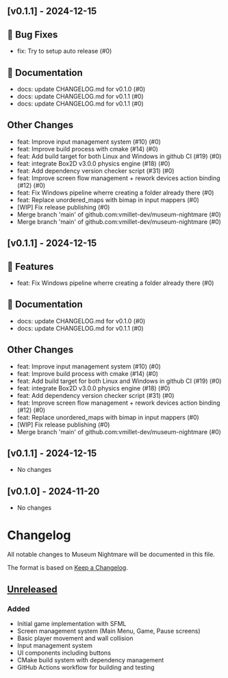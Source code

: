 ## [v0.1.1] - 2024-12-15

## 🐛 Bug Fixes

- fix: Try to setup auto release (#0)

## 📝 Documentation

- docs: update CHANGELOG.md for v0.1.0 (#0)
- docs: update CHANGELOG.md for v0.1.1 (#0)
- docs: update CHANGELOG.md for v0.1.1 (#0)



## Other Changes
- feat: Improve input management system (#10) (#0)
- feat: Improve build process with cmake (#14) (#0)
- feat: Add build target for both Linux and Windows in github CI (#19) (#0)
- feat: integrate Box2D v3.0.0 physics engine (#18) (#0)
- feat: Add dependency version checker script (#31) (#0)
- feat: Improve screen flow management + rework devices action binding (#12) (#0)
- feat: Fix Windows pipeline wherre creating a folder already there (#0)
- feat: Replace unordered_maps with bimap in input mappers (#0)
- [WIP] Fix release publishing (#0)
- Merge branch 'main' of github.com:vmillet-dev/museum-nightmare (#0)
- Merge branch 'main' of github.com:vmillet-dev/museum-nightmare (#0)


## [v0.1.1] - 2024-12-15

## 🚀 Features

- feat: Fix Windows pipeline wherre creating a folder already there (#0)

## 📝 Documentation

- docs: update CHANGELOG.md for v0.1.0 (#0)
- docs: update CHANGELOG.md for v0.1.1 (#0)



## Other Changes
- feat: Improve input management system (#10) (#0)
- feat: Improve build process with cmake (#14) (#0)
- feat: Add build target for both Linux and Windows in github CI (#19) (#0)
- feat: integrate Box2D v3.0.0 physics engine (#18) (#0)
- feat: Add dependency version checker script (#31) (#0)
- feat: Improve screen flow management + rework devices action binding (#12) (#0)
- feat: Replace unordered_maps with bimap in input mappers (#0)
- [WIP] Fix release publishing (#0)
- Merge branch 'main' of github.com:vmillet-dev/museum-nightmare (#0)


## [v0.1.1] - 2024-12-15

- No changes

## [v0.1.0] - 2024-11-20

- No changes

# Changelog
All notable changes to Museum Nightmare will be documented in this file.

The format is based on [Keep a Changelog](https://keepachangelog.com/en/1.0.0/).

## [Unreleased]

### Added
- Initial game implementation with SFML
- Screen management system (Main Menu, Game, Pause screens)
- Basic player movement and wall collision
- Input management system
- UI components including buttons
- CMake build system with dependency management
- GitHub Actions workflow for building and testing

[Unreleased]: https://github.com/vmillet-dev/museum-nightmare/commits/main
